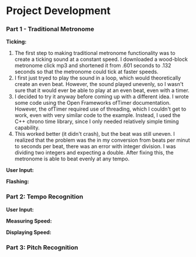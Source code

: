 # Project Development

### Part 1 - Traditional Metronome 

**Ticking:** 
1. The first step to making traditional metronome functionality was to create a ticking sound at a constant speed. I downloaded a wood-block metronome click mp3 and shortened it from .601 seconds to .132 seconds so that the metronome could tick at faster speeds.
2. I first just tryed to play the sound in a loop, which would theoretically create an even beat. However, the sound played unevenly, so I wasn't sure that it would ever be able to play at an even beat, even with a timer. 
3. I decided to try it anyway before coming up with a different idea. I wrote some code using the Open Frameworks ofTimer documentation. However, the ofTimer required use of threading, which I couldn't get to work, even with very similar code to the example. Instead, I used the C++ chrono time library, since I only needed relatively simple timing capability. 
4. This worked better (it didn't crash), but the beat was still uneven. I realized that the problem was the in my conversion from beats per minut to seconds per beat, there was an error with integer division. I was dividing two integers and expecting a double. After fixing this, the metronome is able to beat evenly at any tempo.

**User Input:**

**Flashing:**

### Part 2: Tempo Recognition
**User Input:**

**Measuring Speed:**

**Displaying Speed:**

### Part 3: Pitch Recognition
